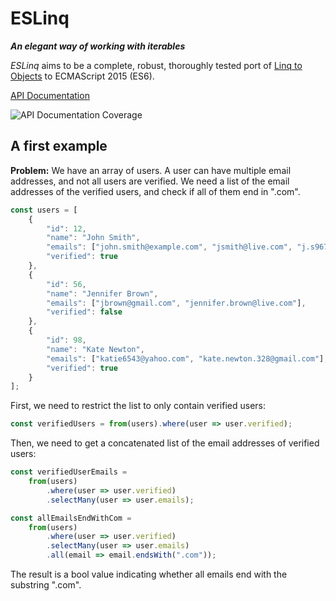 ESLinq
======

***An elegant way of working with iterables***

*ESLinq* aims to be a complete, robust, thoroughly tested port of [Linq to Objects][linq-to-objects]
to ECMAScript 2015 (ES6).

[API Documentation](https://doc.esdoc.org/github.com/balazsbotond/eslinq/)

![API Documentation Coverage](https://doc.esdoc.org/github.com/balazsbotond/eslinq/badge.svg)

A first example
---------------

**Problem:** We have an array of users. A user can have multiple email addresses, and not all users
are verified. We need a list of the email addresses of the verified users, and check if all of
them end in ".com".

```javascript
const users = [
	{
		"id": 12,
		"name": "John Smith",
		"emails": ["john.smith@example.com", "jsmith@live.com", "j.s967@gmail.com"],
		"verified": true
	},
	{
		"id": 56,
		"name": "Jennifer Brown",
		"emails": ["jbrown@gmail.com", "jennifer.brown@live.com"],
		"verified": false
	},
	{
		"id": 98,
		"name": "Kate Newton",
		"emails": ["katie6543@yahoo.com", "kate.newton.328@gmail.com"],
		"verified": true
	}
];
```

First, we need to restrict the list to only contain verified users:

```javascript
const verifiedUsers = from(users).where(user => user.verified);
```

Then, we need to get a concatenated list of the email addresses of verified users:

```javascript
const verifiedUserEmails =
    from(users)
	    .where(user => user.verified)
		.selectMany(user => user.emails);
```

```javascript
const allEmailsEndWithCom =
    from(users)
	    .where(user => user.verified)
		.selectMany(user => user.emails)
		.all(email => email.endsWith(".com"));
```

The result is a bool value indicating whether all emails end with the substring ".com".

<!--
    Links
-->

[linq-to-objects]: https://msdn.microsoft.com/en-us/library/bb397919.aspx